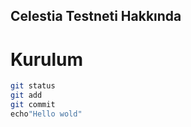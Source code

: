 ## Celestia Testneti Hakkında

# Kurulum

```sh
git status
git add
git commit
echo"Hello wold"
```


<h3 style="text-align: center>What is Lorem Ipsum?</h3>

Lorem Ipsum is simply dummy text of the printing and typesetting industry. Lorem Ipsum has been the industry's standard dummy text ever since the 1500s, when an unknown printer took a galley of type and scrambled it to make a type specimen book. It has survived not only five centuries, but also the leap into electronic typesetting, remaining essentially unchanged. It was popularised in the 1960s with the release of Letraset sheets containing Lorem Ipsum passages, and more recently with desktop publishing software like Aldus PageMaker including versions of Lorem Ipsum.
 
